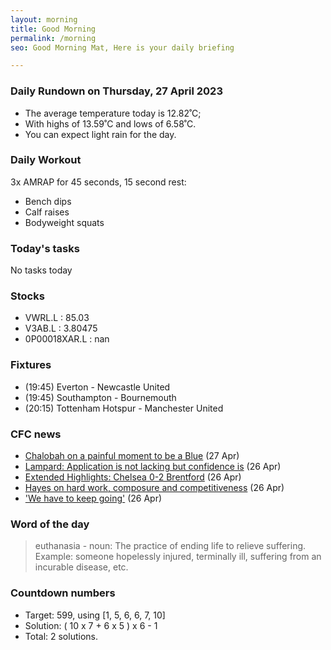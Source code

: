 ```yaml
---
layout: morning
title: Good Morning
permalink: /morning
seo: Good Morning Mat, Here is your daily briefing

---
```


<!-- weather_marker starts -->
### Daily Rundown on Thursday, 27 April 2023

- The average temperature today is 12.82˚C;
- With highs of 13.59˚C and lows of 6.58˚C.
- You can expect light rain for the day.

<!-- weather_marker ends -->

### Daily Workout
<!-- workout_marker starts -->
3x AMRAP for 45 seconds, 15 second rest:

- Bench dips
- Calf raises
- Bodyweight squats

<!-- workout_marker ends -->

### Today's tasks
<!-- task_marker starts -->
No tasks today
<!-- task_marker ends -->

### Stocks

<!-- stocks_marker starts -->

- VWRL.L : 85.03
- V3AB.L : 3.80475
- 0P00018XAR.L : nan

<!-- stocks_marker ends -->

### Fixtures

<!-- sports_marker starts -->

<ul>
<li>(19:45) Everton - Newcastle United</li>
<li>(19:45) Southampton - Bournemouth</li>
<li>(20:15) Tottenham Hotspur - Manchester United</li>
</ul>

<!-- sports_marker ends -->

### CFC news

<!-- cfc_marker starts -->
- [Chalobah on a painful moment to be a Blue](https://chelseafc.com/en/news/article/chalobah-on-a-painful-moment-to-be-a-blue) (27 Apr)
- [Lampard: Application is not lacking but confidence is](https://chelseafc.com/en/news/article/lampard-application-is-not-lacking-but-confidence-is) (26 Apr)
- [Extended Highlights: Chelsea 0-2 Brentford](https://chelseafc.com/en/video/extended-highlights-chelsea-0-2-brentford) (26 Apr)
- [Hayes on hard work, composure and competitiveness](https://chelseafc.com/en/news/article/hayes-on-hard-work-composure-and-competitiveness) (26 Apr)
- ['We have to keep going'](https://chelseafc.com/en/video/we-have-to-keep-going) (26 Apr)

<!-- cfc_marker ends -->

### Word of the day
<!-- word_marker starts -->

 > euthanasia - noun: The practice of ending life to relieve suffering. Example: someone hopelessly injured, terminally ill, suffering from an incurable disease, etc.

<!-- word_marker ends -->

### Countdown numbers
<!-- game_marker starts -->

- Target: 599, using [1, 5, 6, 6, 7, 10]
- Solution: ( 10 x 7 + 6 x 5 ) x 6 - 1
- Total: 2 solutions.

<!-- game_marker ends -->
